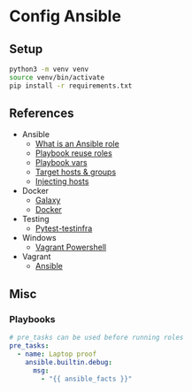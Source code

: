 # Config Ansible

## Setup

```bash
python3 -m venv venv
source venv/bin/activate
pip install -r requirements.txt
```

## References

- Ansible
  - [What is an Ansible role](https://www.redhat.com/en/topics/automation/what-is-an-ansible-role)
  - [Playbook reuse roles](https://docs.ansible.com/ansible/2.8/user_guide/playbooks_reuse_roles.html)
  - [Playbook vars](https://docs.ansible.com/ansible/latest/playbook_guide/playbooks_vars_facts.html)
  - [Target hosts & groups](https://docs.ansible.com/ansible/latest/inventory_guide/intro_patterns.html)
  - [Injecting hosts](https://stackoverflow.com/questions/18195142/safely-limiting-ansible-playbooks-to-a-single-machine)
- Docker
  - [Galaxy](https://galaxy.ansible.com/ui/standalone/roles/geerlingguy/docker/documentation/)
  - [Docker](https://github.com/geerlingguy/ansible-role-docker)
- Testing
  - [Pytest-testinfra](https://github.com/pytest-dev/pytest-testinfra)
- Windows
  - [Vagrant Powershell](https://gist.github.com/akrabat/a4bf3e60ea9c3a39a2c162afcf154d24)
- Vagrant
  - [Ansible](https://developer.hashicorp.com/vagrant/docs/provisioning/ansible_intro)

## Misc

### Playbooks

```yaml
# pre_tasks can be used before running roles
pre_tasks:
  - name: Laptop proof
    ansible.builtin.debug:
      msg:
        - "{{ ansible_facts }}"
```
